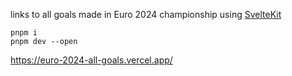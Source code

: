 links to all goals made in Euro 2024 championship using [SvelteKit](https://kit.svelte.dev/)

```
pnpm i
pnpm dev --open
```

https://euro-2024-all-goals.vercel.app/
